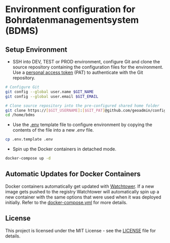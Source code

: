 # Environment configuration for Bohrdatenmanagementsystem (BDMS)

## Setup Environment

- SSH into DEV, TEST or PROD environment, configure Git and clone the source repository containing the configuration files for the environment. Use a [personal access token](https://github.com/settings/tokens) (PAT) to authenticate with the Git repository.

```bash
# Configure Git
git config --global user.name $GIT_NAME
git config --global user.email $GIT_EMAIL

# Clone source repository into the pre-configured shared home folder
git clone https://[$GIT_USERNAME]:[$GIT_PAT]@github.com/geoadmin/config-bdms.git /home/bdms
cd /home/bdms
```

- Use the [.env](./.env.template) template file to configure environment by copying the contents of the file into a new _.env_ file.

```bash
cp .env.template .env
```

- Spin up the Docker containers in detached mode.

```bash
docker-compose up -d
```

## Automatic Updates for Docker Containers

Docker containers automatically get updated with [Watchtower](https://containrrr.dev/watchtower/). If a new image gets pushed to the registry Watchtower will automatically spin up a new container with the same options that were used when it was deployed initially. Refer to the [docker-compose.yml](./docker-compose.yml) for more details.

## License

This project is licensed under the MIT License - see the [LICENSE](./LICENSE) file for details.

